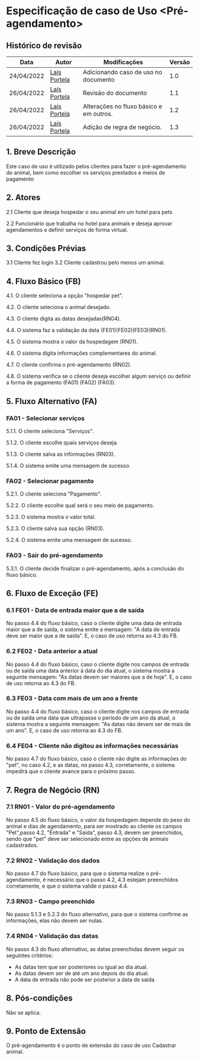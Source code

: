 # Especificação de caso de Uso <Pré-agendamento>

## Histórico de revisão
| Data       | Autor                                        | Modificações                      | Versão |
| ---------- | -------------------------------------------- | --------------------------------- | ------ |
| 24/04/2022 | [Laís Portela](https://github.com/laispa) |Adicionando caso de uso no documento | 1.0 |
| 26/04/2022 | [Laís Portela](https://github.com/laispa) |Revisão do documento | 1.1 |
| 26/04/2022 | [Laís Portela](https://github.com/laispa) |Alterações no fluxo básico e em outros.| 1.2 |
| 26/04/2022 | [Laís Portela](https://github.com/laispa) |Adição de regra de negócio.| 1.3 |
 
## 1. Breve Descrição
Este caso de uso é utilizado pelos clientes para fazer o pré-agendamento do animal, bem como escolher os serviços prestados e meios de pagamento
 
## 2. Atores
2.1 Cliente que deseja hospedar o seu animal em um hotel para pets
 
2.2 Funcionário que trabalha no hotel para animais e deseja aprovar agendamentos e definir serviços de forma virtual.
 
## 3. Condições Prévias
3.1 Cliente fez login
3.2 Cliente cadastrou pelo menos um animal.
 
## 4. Fluxo Básico (FB)
 
4.1. O cliente seleciona a opção "hospedar pet".

4.2. O cliente seleciona o animal desejado.

4.3. O cliente digita as datas desejadas(RN04).

4.4. O sistema faz a validação da data (FE01)(FE02)(FE03)(RN01).

4.5. O sistema mostra o valor da hospedagem (RN01).

4.6. O sistema digita informações complementares do animal.

4.7. O cliente confirma o pré-agendamento (RN02).

4.8. O sistema verifica se o cliente deseja escolher algum serviço ou definir a forma de pagamento (FA01) (FA02) (FA03).
 
## 5. Fluxo Alternativo (FA)
### FA01 - Selecionar serviços
5.1.1. O cliente seleciona "Serviços".

5.1.2. O cliente escolhe quais serviços deseja.

5.1.3. O cliente salva as informações (RN03).

5.1.4. O sistema emite uma mensagem de sucesso.

 
### FA02 - Selecionar pagamento
5.2.1. O cliente seleciona "Pagamento".

5.2.2. O cliente escolhe qual será o seu meio de pagamento.

5.2.3. O sistema mostra o valor total.

5.2.3. O cliente salva sua opção (RN03).

5.2.4. O sistema emite uma mensagem de sucesso.
 
### FA03 - Sair do pré-agendamento
5.3.1. O cliente decide finalizar o pré-agendamento, após a conclusão do fluxo básico.
 
## 6. Fluxo de Exceção (FE)
### 6.1 FE01 - Data de entrada maior que a de saída
No passo 4.4 do fluxo básico, caso o cliente digite uma data de entrada maior que a de saída, o sistema emite a mensagem: "A data de entrada deve ser maior que a de saída". E, o caso de uso retorna ao 4.3 do FB.
### 6.2 FE02 - Data anterior a atual
No passo 4.4 do fluxo básico, caso o cliente digite nos campos de entrada ou de saída uma data anterior à data do dia atual, o sistema mostra a seguinte mensagem: "As datas devem ser maiores que a de hoje".  E, o caso de uso retorna ao 4.3 do FB.
### 6.3 FE03 - Data com mais de um ano a frente
No passo 4.4 do fluxo básico, caso o cliente digite nos campos de entrada ou de saída uma data que ultrapasse o período de um ano da atual, o sistema mostra a seguinte mensagem: "As datas não devem ser de mais de um ano". E, o caso de uso retorna ao 4.3 do FB.
### 6.4 FE04 - Cliente não digitou as informações necessárias
No passo 4.7 do fluxo básico, caso o cliente não digite as informações do "pet", no caso 4.2, e as datas, no passo 4.3, corretamente, o sistema impedirá que o cliente avance para o próximo passo.
 
## 7. Regra de Negócio (RN)
### 7.1 RN01 - Valor do pré-agendamento
No passo 4.5 do fluxo básico, o valor da hospedagem depende do peso do animal e dias de agendamento, para ser mostrado ao cliente os campos "Pet",passo 4.2, "Entrada" e "Saída", passo 4.3, devem ser preenchidos, sendo que "pet" deve ser selecionado entre as opções de animais cadastrados.
### 7.2 RN02 - Validação dos dados
No passo 4.7 do fluxo básico, para que o sistema realize o pré-agendamento, é necessário que o passo 4.2, 4.3 estejam preenchidos corretamente, e que o sistema valide o passo 4.4.
### 7.3 RN03 - Campo preenchido
No passo 5.1.3 e 5.2.3 do fluxo alternativo, para que o sistema confirme as informações, elas não devem ser nulas.
### 7.4 RN04 - Validação das datas
No passo 4.3 do fluxo alternativo, as datas preenchidas devem seguir os seguintes critérios: 
- As datas tem que ser posteriores ou igual ao dia atual.
- As datas devem ser de até um ano depois do dia atual.
- A data de entrada não pode ser posterior a data de saída.
## 8. Pós-condições
 Não se aplica.
## 9. Ponto de Extensão
 O pré-agendamento é o ponto de extensão do caso de uso Cadastrar animal.

